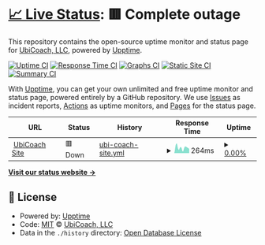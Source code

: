 # [📈 Live Status](https://ubicoach.github.io/upptime): <!--live status--> **🟥 Complete outage**

This repository contains the open-source uptime monitor and status page for [UbiCoach, LLC](https://ubi.coach), powered by [Upptime](https://github.com/upptime/upptime).

[![Uptime CI](https://github.com/ubicoach/upptime/workflows/Uptime%20CI/badge.svg)](https://github.com/ubicoach/upptime/actions?query=workflow%3A%22Uptime+CI%22)
[![Response Time CI](https://github.com/ubicoach/upptime/workflows/Response%20Time%20CI/badge.svg)](https://github.com/ubicoach/upptime/actions?query=workflow%3A%22Response+Time+CI%22)
[![Graphs CI](https://github.com/ubicoach/upptime/workflows/Graphs%20CI/badge.svg)](https://github.com/ubicoach/upptime/actions?query=workflow%3A%22Graphs+CI%22)
[![Static Site CI](https://github.com/ubicoach/upptime/workflows/Static%20Site%20CI/badge.svg)](https://github.com/ubicoach/upptime/actions?query=workflow%3A%22Static+Site+CI%22)
[![Summary CI](https://github.com/ubicoach/upptime/workflows/Summary%20CI/badge.svg)](https://github.com/ubicoach/upptime/actions?query=workflow%3A%22Summary+CI%22)

With [Upptime](https://upptime.js.org), you can get your own unlimited and free uptime monitor and status page, powered entirely by a GitHub repository. We use [Issues](https://github.com/ubicoach/upptime/issues) as incident reports, [Actions](https://github.com/ubicoach/upptime/actions) as uptime monitors, and [Pages](https://ubicoach.github.io/upptime) for the status page.

<!--start: status pages-->
<!-- This summary is generated by Upptime (https://github.com/upptime/upptime) -->
<!-- Do not edit this manually, your changes will be overwritten -->
<!-- prettier-ignore -->
| URL | Status | History | Response Time | Uptime |
| --- | ------ | ------- | ------------- | ------ |
| <img alt="" src="https://icons.duckduckgo.com/ip3/www.ubi.coach.ico" height="13"> [UbiCoach Site](https://www.ubi.coach) | 🟥 Down | [ubi-coach-site.yml](https://github.com/ubicoach/upptime/commits/HEAD/history/ubi-coach-site.yml) | <details><summary><img alt="Response time graph" src="./graphs/ubi-coach-site/response-time-week.png" height="20"> 264ms</summary><br><a href="https://ubicoach.github.io/upptime/history/ubi-coach-site"><img alt="Response time 283" src="https://img.shields.io/endpoint?url=https%3A%2F%2Fraw.githubusercontent.com%2Fubicoach%2Fupptime%2FHEAD%2Fapi%2Fubi-coach-site%2Fresponse-time.json"></a><br><a href="https://ubicoach.github.io/upptime/history/ubi-coach-site"><img alt="24-hour response time 212" src="https://img.shields.io/endpoint?url=https%3A%2F%2Fraw.githubusercontent.com%2Fubicoach%2Fupptime%2FHEAD%2Fapi%2Fubi-coach-site%2Fresponse-time-day.json"></a><br><a href="https://ubicoach.github.io/upptime/history/ubi-coach-site"><img alt="7-day response time 264" src="https://img.shields.io/endpoint?url=https%3A%2F%2Fraw.githubusercontent.com%2Fubicoach%2Fupptime%2FHEAD%2Fapi%2Fubi-coach-site%2Fresponse-time-week.json"></a><br><a href="https://ubicoach.github.io/upptime/history/ubi-coach-site"><img alt="30-day response time 293" src="https://img.shields.io/endpoint?url=https%3A%2F%2Fraw.githubusercontent.com%2Fubicoach%2Fupptime%2FHEAD%2Fapi%2Fubi-coach-site%2Fresponse-time-month.json"></a><br><a href="https://ubicoach.github.io/upptime/history/ubi-coach-site"><img alt="1-year response time 296" src="https://img.shields.io/endpoint?url=https%3A%2F%2Fraw.githubusercontent.com%2Fubicoach%2Fupptime%2FHEAD%2Fapi%2Fubi-coach-site%2Fresponse-time-year.json"></a></details> | <details><summary><a href="https://ubicoach.github.io/upptime/history/ubi-coach-site">0.00%</a></summary><a href="https://ubicoach.github.io/upptime/history/ubi-coach-site"><img alt="All-time uptime 0.00%" src="https://img.shields.io/endpoint?url=https%3A%2F%2Fraw.githubusercontent.com%2Fubicoach%2Fupptime%2FHEAD%2Fapi%2Fubi-coach-site%2Fuptime.json"></a><br><a href="https://ubicoach.github.io/upptime/history/ubi-coach-site"><img alt="24-hour uptime 0.00%" src="https://img.shields.io/endpoint?url=https%3A%2F%2Fraw.githubusercontent.com%2Fubicoach%2Fupptime%2FHEAD%2Fapi%2Fubi-coach-site%2Fuptime-day.json"></a><br><a href="https://ubicoach.github.io/upptime/history/ubi-coach-site"><img alt="7-day uptime 0.00%" src="https://img.shields.io/endpoint?url=https%3A%2F%2Fraw.githubusercontent.com%2Fubicoach%2Fupptime%2FHEAD%2Fapi%2Fubi-coach-site%2Fuptime-week.json"></a><br><a href="https://ubicoach.github.io/upptime/history/ubi-coach-site"><img alt="30-day uptime 7.96%" src="https://img.shields.io/endpoint?url=https%3A%2F%2Fraw.githubusercontent.com%2Fubicoach%2Fupptime%2FHEAD%2Fapi%2Fubi-coach-site%2Fuptime-month.json"></a><br><a href="https://ubicoach.github.io/upptime/history/ubi-coach-site"><img alt="1-year uptime 0.00%" src="https://img.shields.io/endpoint?url=https%3A%2F%2Fraw.githubusercontent.com%2Fubicoach%2Fupptime%2FHEAD%2Fapi%2Fubi-coach-site%2Fuptime-year.json"></a></details>

<!--end: status pages-->

[**Visit our status website →**](https://ubicoach.github.io/upptime)

## 📄 License

- Powered by: [Upptime](https://github.com/upptime/upptime)
- Code: [MIT](./LICENSE) © [UbiCoach, LLC](https://ubi.coach)
- Data in the `./history` directory: [Open Database License](https://opendatacommons.org/licenses/odbl/1-0/)
